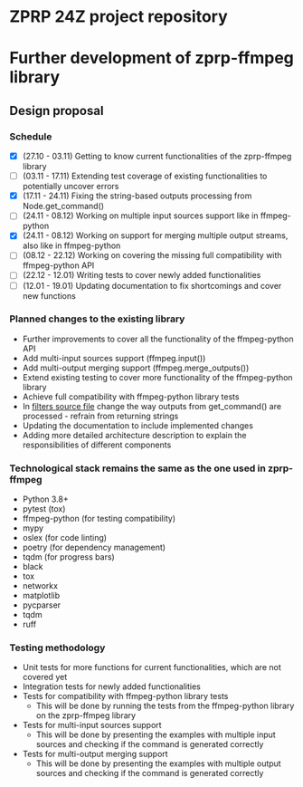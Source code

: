 # ZPRP 24Z project repository
# Further development of zprp-ffmpeg library

## Design proposal

### Schedule
- [x] (27.10 - 03.11) Getting to know current functionalities of the zprp-ffmpeg library
- [ ] (03.11 - 17.11) Extending test coverage of existing functionalities to potentially uncover errors
- [x] (17.11 - 24.11) Fixing the string-based outputs processing from Node.get_command()
- [ ] (24.11 - 08.12) Working on multiple input sources support like in ffmpeg-python
- [x] (24.11 - 08.12) Working on support for merging multiple output streams, also like in ffmpeg-python
- [ ] (08.12 - 22.12) Working on covering the missing full compatibility with ffmpeg-python API
- [ ] (22.12 - 12.01) Writing tests to cover newly added functionalities
- [ ] (12.01 - 19.01) Updating documentation to fix shortcomings and cover new functions

### Planned changes to the existing library

- Further improvements to cover all the functionality of the ffmpeg-python API
- Add multi-input sources support (ffmpeg.input())
- Add multi-output merging support (ffmpeg.merge_outputs())
- Extend existing testing to cover more functionality of the ffmpeg-python library
- Achieve full compatibility with ffmpeg-python library tests
- In [filters source file](src/zprp_ffmpeg/filter_graph.py) change the way outputs from get_command() are processed - refrain from returning strings
- Updating the documentation to include implemented changes
- Adding more detailed architecture description to explain the responsibilities of different components

### Technological stack remains the same as the one used in zprp-ffmpeg
- Python 3.8+
- pytest (tox)
- ffmpeg-python (for testing compatibility)
- mypy
- oslex (for code linting)
- poetry (for dependency management)
- tqdm (for progress bars)
- black
- tox
- networkx
- matplotlib
- pycparser
- tqdm
- ruff


### Testing methodology
- Unit tests for more functions for current functionalities, which are not covered yet
- Integration tests for newly added functionalities
- Tests for compatibility with ffmpeg-python library tests
  - This will be done by running the tests from the ffmpeg-python library on the zprp-ffmpeg library
- Tests for multi-input sources support
  - This will be done by presenting the examples with multiple input sources and checking if the command is generated correctly
- Tests for multi-output merging support
  - This will be done by presenting the examples with multiple output sources and checking if the command is generated correctly
